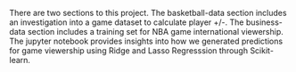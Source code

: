 There are two sections to this project. The basketball-data section includes an investigation into a game dataset to calculate player +/-.
The business-data section includes a training set for NBA game international viewership. The jupyter notebook provides insights into how we generated predictions for game viewership using Ridge and Lasso Regresssion through Scikit-learn.
